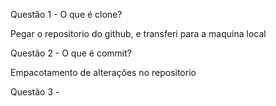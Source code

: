 Questão 1 - O que é clone?

Pegar o repositorio do github, e transferi para a maquina local

Questão 2 - O que é commit?

Empacotamento de alterações no repositorio

Questão 3 - 